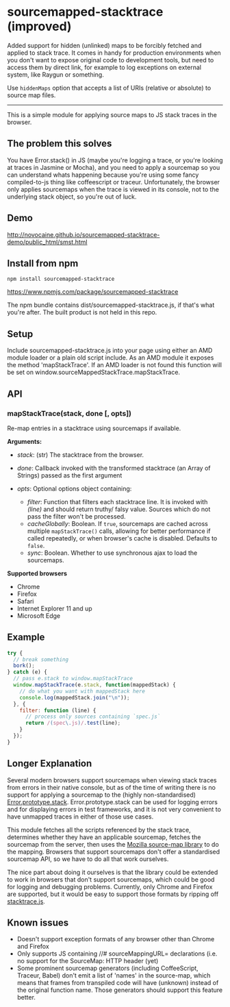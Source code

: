 # sourcemapped-stacktrace (improved)

Added support for hidden (unlinked) maps to be forcibly fetched and applied to stack trace. It comes in handy for production environments when you don't want to expose original code to development tools, but need to access them by direct link, for example to log exceptions on external system, like Raygun or something.

Use `hiddenMaps` option that accepts a list of URIs (relative or absolute) to source map files.

***

This is a simple module for applying source maps to JS stack traces in the browser. 

## The problem this solves

You have Error.stack() in JS (maybe you're logging a trace, or you're looking at
traces in Jasmine or Mocha), and you need to apply a sourcemap so you can
understand whats happening because you're using some fancy compiled-to-js thing
like coffeescript or traceur. Unfortunately, the browser only applies sourcemaps when the
trace is viewed in its console, not to the underlying stack object, so you're
out of luck.

## Demo

http://novocaine.github.io/sourcemapped-stacktrace-demo/public_html/smst.html

## Install from npm

```
npm install sourcemapped-stacktrace
```

https://www.npmjs.com/package/sourcemapped-stacktrace

The npm bundle contains dist/sourcemapped-stacktrace.js, if that's what you're
after. The built product is not held in this repo.

## Setup

Include sourcemapped-stacktrace.js into your page using either an AMD module
loader or a plain old script include. As an AMD module it exposes the method
'mapStackTrace'. If an AMD loader is not found this function will be set on
window.sourceMappedStackTrace.mapStackTrace.

## API 

### mapStackTrace(stack, done [, opts])

Re-map entries in a stacktrace using sourcemaps if available.

**Arguments:**

- *stack*: (str) The stacktrace from the browser.

- *done*: Callback invoked with the transformed stacktrace (an Array of Strings) passed as the first argument

- *opts*: Optional options object containing:
  - *filter*: Function that filters each stacktrace line.
              It is invoked with _(line)_ and should return truthy/ falsy value.
              Sources which do not pass the filter won't be processed.
  - *cacheGlobally*: Boolean. If `true`, sourcemaps are cached across multiple `mapStackTrace()` calls,
                     allowing for better performance if called repeatedly, or when browser's cache is disabled.
                     Defaults to `false`.
  - *sync*: Boolean. Whether to use synchronous ajax to load the sourcemaps.

**Supported browsers**
  - Chrome
  - Firefox
  - Safari
  - Internet Explorer 11 and up
  - Microsoft Edge

## Example

```javascript
try {
  // break something
  bork();
} catch (e) {
  // pass e.stack to window.mapStackTrace
  window.mapStackTrace(e.stack, function(mappedStack) {
    // do what you want with mappedStack here
    console.log(mappedStack.join("\n"));
  }, {
    filter: function (line) {
      // process only sources containing `spec.js`
      return /(spec\.js)/.test(line);
    }
  });
}
```

## Longer Explanation

Several modern browsers support sourcemaps when viewing stack traces from errors in their native console, but as of the time of writing there is no support for applying a sourcemap to the (highly non-standardised) [Error.prototype.stack](https://developer.mozilla.org/en-US/docs/Web/JavaScript/Reference/Global_Objects/Error/Stack). Error.prototype.stack can be used for logging errors and for displaying errors in test frameworks, and it is not very convenient to have unmapped traces in either of those use cases.

This module fetches all the scripts referenced by the stack trace, determines
whether they have an applicable sourcemap, fetches the sourcemap from the
server, then uses the [Mozilla source-map library](https://github.com/mozilla/source-map/) to do the mapping. Browsers that support sourcemaps don't offer a standardised sourcemap API, so we have to do all that work ourselves.

The nice part about doing it ourselves is that the library could be extended to
work in browsers that don't support sourcemaps, which could be good for
logging and debugging problems. Currently, only Chrome and Firefox are supported, but it
would be easy to support those formats by ripping off [stacktrace.js](https://github.com/stacktracejs/stacktrace.js/).

## Known issues

* Doesn't support exception formats of any browser other than Chrome and
  Firefox
* Only supports JS containing //# sourceMappingURL= declarations (i.e. no
  support for the SourceMap: HTTP header (yet)
* Some prominent sourcemap generators (including CoffeeScript, Traceur, Babel)
  don't emit a list of 'names' in the source-map, which means that frames from transpiled code will have (unknown) instead of the original function name. Those generators should support this feature better.
